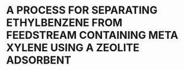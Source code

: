 # A PROCESS FOR SEPARATING ETHYLBENZENE FROM FEEDSTREAM CONTAINING META XYLENE USING A ZEOLITE ADSORBENT